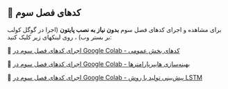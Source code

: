 ## 📌 کدهای فصل سوم

برای مشاهده و اجرای کدهای فصل سوم **بدون نیاز به نصب پایتون** (اجرا در گوگل کولب بر بستر وب) ، روی لینکهای زیر کلیک کنید:

🔗 [اجرای کدهای فصل سوم در Google Colab - کدهای بخش عمومی](https://colab.research.google.com/github/ML-OilGas/Book/blob/main/فصل3/Chapter3_General.ipynb)

🔗 [اجرای کدهای فصل سوم در Google Colab - بهینه‌سازی هایپرپارامترها](https://colab.research.google.com/github/ML-OilGas/Book/blob/main/فصل3/Chapter3_CoLab_HyperparameterOptimization.ipynb)

🔗 [اجرای کدهای فصل سوم در Google Colab - پیش‌بینی تولید با روش LSTM](https://colab.research.google.com/github/ML-OilGas/Book/blob/main/فصل3/Chapter3_CoLab_OilProductionLSTM.ipynb)



